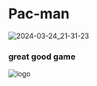# Pac-man 

![2024-03-24_21-31-23](https://github.com/BrowserNeo/Paceman/assets/106055633/b1f278a4-2860-4236-b3f9-9b14e032e8a9)




### great good game


![logo](https://github.com/BrowserNeo/Paceman/assets/106055633/5727574c-7323-4871-b62a-98d6e2f985a0)
